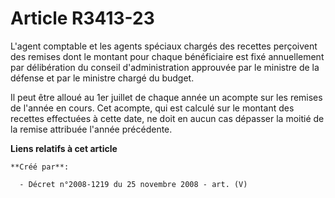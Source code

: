 # Article R3413-23

L'agent comptable et les agents spéciaux chargés des recettes perçoivent des remises dont le montant pour chaque bénéficiaire
est fixé annuellement par délibération du conseil d'administration approuvée par le ministre de la défense et par le ministre
chargé du budget.

Il peut être alloué au 1er juillet de chaque année un acompte sur les remises de l'année en cours. Cet acompte, qui est
calculé sur le montant des recettes effectuées à cette date, ne doit en aucun cas dépasser la moitié de la remise attribuée
l'année précédente.

**Liens relatifs à cet article**

	**Créé par**:

	  - Décret n°2008-1219 du 25 novembre 2008 - art. (V)
